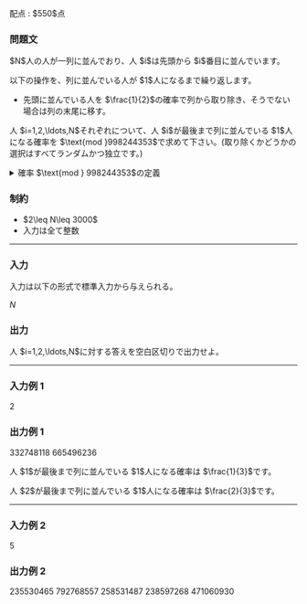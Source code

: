
<div>

<span>

<span>

<p>
配点 : $550$点
</p>

<div>

<section>

### **問題文**

<p>
$N$人の人が一列に並んでおり、人 $i$は先頭から $i$番目に並んでいます。
</p>

<p>
以下の操作を、列に並んでいる人が $1$人になるまで繰り返します。
</p>

<ul>

<li>
先頭に並んでいる人を $\frac{1}{2}$の確率で列から取り除き、そうでない場合は列の末尾に移す。
</li>

</ul>

<p>
人 $i=1,2,\ldots,N$それぞれについて、人 $i$が最後まで列に並んでいる $1$人になる確率を $\text{mod }998244353$で求めて下さい。(取り除くかどうかの選択はすべてランダムかつ独立です。)
</p>

<details>

<summary>
確率 $\text{mod } 998244353$の定義
</summary>

<p>
この問題で求める確率は必ず有理数になることが証明できます。 また、この問題の制約下では、求める確率を既約分数 $\frac{y}{x}$で表したときに $x$が $998244353$で割り切れないことが保証されます。
</p>

<p>
このとき $xz \equiv y \pmod{998244353}$を満たすような $0$以上 $998244352$以下の整数 $z$が一意に定まります。この $z$を答えてください。
</p>

</details>

</section>

</div>

<div>

<section>

### **制約**

<ul>

<li>
$2\leq N\leq 3000$
</li>

<li>
入力は全て整数
</li>

</ul>

</section>

</div>

---

<div>

<div>

<section>

### **入力**

<p>
入力は以下の形式で標準入力から与えられる。
</p>

<div>

$N$
</div>

</section>

</div>

<div>

<section>

### **出力**

<p>
人 $i=1,2,\ldots,N$に対する答えを空白区切りで出力せよ。
</p>

</section>

</div>

</div>

---

<div>

<section>

### **入力例 1**

<div>

2

</div>

</section>

</div>

<div>

<section>

### **出力例 1**

<div>

332748118 665496236

</div>

<p>
人 $1$が最後まで列に並んでいる $1$人になる確率は $\frac{1}{3}$です。
</p>

<p>
人 $2$が最後まで列に並んでいる $1$人になる確率は $\frac{2}{3}$です。
</p>

</section>

</div>

---

<div>

<section>

### **入力例 2**

<div>

5

</div>

</section>

</div>

<div>

<section>

### **出力例 2**

<div>

235530465 792768557 258531487 238597268 471060930

</div>

</section>

</div>

</span>

</span>

</div>
